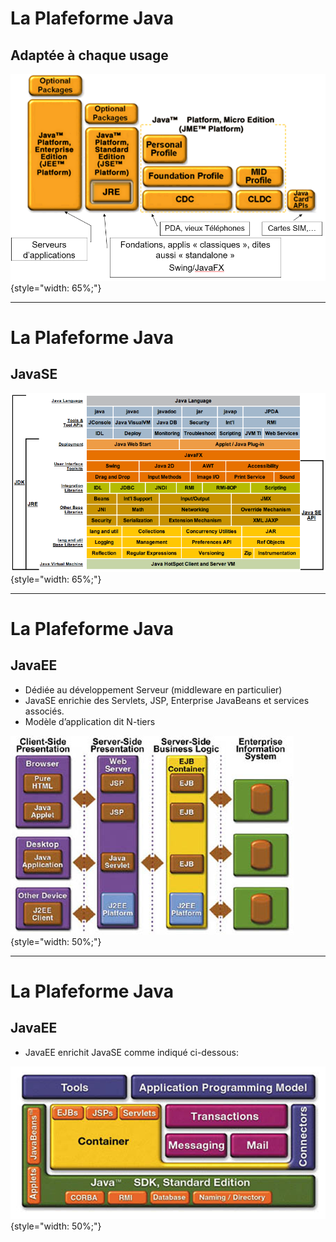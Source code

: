 
# La Plafeforme Java
## Adaptée à chaque usage

![La PF Java](/images/pfJava.png){style="width: 65%;"}

---

# La Plafeforme Java
## JavaSE

![JavaSE](/images/javaSE.png){style="width: 65%;"}

---

# La Plafeforme Java
## JavaEE

  - Dédiée au développement Serveur (middleware en particulier)
  - JavaSE enrichie des Servlets, JSP, Enterprise JavaBeans et services associés.
  - Modèle d’application dit N-tiers

![JavaEE](/images/javaEE.png){style="width: 50%;"}


---

# La Plafeforme Java
## JavaEE

  - JavaEE enrichit JavaSE comme indiqué ci-dessous:
  
![JavaEE2](/images/javaEE2.png){style="width: 50%;"}

